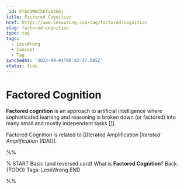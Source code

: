 ```yaml
---
_id: EY623WWCXKTvN3kmj
title: Factored Cognition
href: https://www.lesswrong.com/tag/factored-cognition
slug: factored-cognition
type: tag
tags:
  - LessWrong
  - Concept
  - Tag
synchedAt: '2022-09-01T09:42:47.585Z'
status: todo
---
```


# Factored Cognition

**Factored cognition** is an approach to artificial intelligence where sophisticated learning and reasoning is broken down (or factored) into many small and mostly independent tasks \[[1](https://ought.org/research/factored-cognition)\].

Factored Cognition is related to [[Iterated Amplification |*Iterated Amplification* (IDA)]].


%%

% START
Basic (and reversed card)
What is **Factored Cognition**?
Back: {TODO}
Tags: LessWrong
END
<!--ID: 1663157030600-->


%%
	
